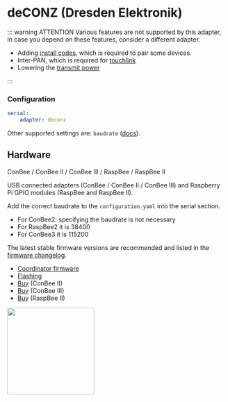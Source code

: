 # deCONZ (Dresden Elektronik)

::: warning ATTENTION
Various features are not supported by this adapter, in case you depend on these features, consider a different adapter.

- Adding [install codes](../../guide/usage/mqtt_topics_and_messages.md#zigbee2mqttbridgerequestinstall_codeadd), which is required to pair some devices.
- Inter-PAN, which is required for [touchlink](../../guide/usage/touchlink.md)
- Lowering the [transmit power](../../guide/configuration/adapter-settings.md)

:::

### Configuration

```yaml
serial:
    adapter: deconz
```

Other supported settings are: `baudrate` ([docs](../configuration/adapter-settings.md)).

## Hardware

ConBee / ConBee II / ConBee III / RaspBee / RaspBee II

USB connected adapters (ConBee / ConBee II / ConBee III) and Raspberry Pi GPIO modules (RaspBee and RaspBee II).

Add the correct baudrate to the `configuration.yaml` into the serial section.

- For ConBee2: specifying the baudrate is not necessary
- For RaspBee2 it is 38400
- For ConBee3 it is 115200

The latest stable firmware versions are recommended and listed in the [firmware changelog](https://github.com/dresden-elektronik/deconz-rest-plugin/wiki/Firmware-Changelog).

- [Coordinator firmware](https://deconz.dresden-elektronik.de/deconz-firmware/)
- [Flashing](https://github.com/dresden-elektronik/deconz-rest-plugin/wiki/Update-deCONZ-manually)
- [Buy](https://phoscon.de/conbee2#buy) (ConBee II)
- [Buy](https://phoscon.de/conbee3#buy) (ConBee III)
- [Buy](https://phoscon.de/raspbee2#buy) (RaspBee II)

<img src="../../images/conbee.jpg" width="200" />
